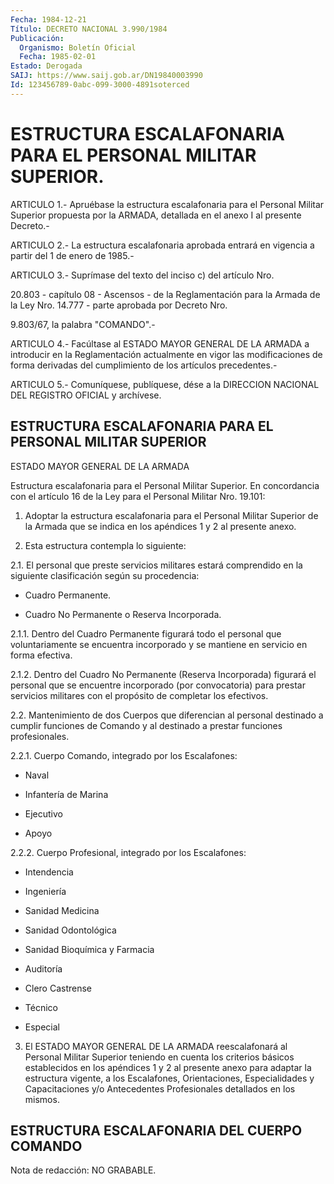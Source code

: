 ```yaml
---
Fecha: 1984-12-21
Título: DECRETO NACIONAL 3.990/1984
Publicación:
  Organismo: Boletín Oficial
  Fecha: 1985-02-01
Estado: Derogada
SAIJ: https://www.saij.gob.ar/DN19840003990
Id: 123456789-0abc-099-3000-4891soterced
---
```

# ESTRUCTURA ESCALAFONARIA PARA EL PERSONAL MILITAR SUPERIOR.

<a id="1"></a>
ARTICULO    1.-  Apruébase  la  estructura  escalafonaria  para  el Personal Militar  Superior propuesta por la ARMADA, detallada en el anexo I al presente Decreto.-

<a id="2"></a>
ARTICULO  2.-  La  estructura  escalafonaria  aprobada  entrará  en vigencia a partir del 1 de enero de 1985.-

<a id="3"></a>
ARTICULO  3.-  Suprímase  del texto del inciso c) del artículo Nro.

20.803 - capítulo 08 - Ascensos  -  de  la  Reglamentación  para la Armada  de  la Ley Nro. 14.777 - parte aprobada por Decreto Nro.

9.803/67, la palabra "COMANDO".-

<a id="4"></a>
ARTICULO  4.-  Facúltase  al  ESTADO  MAYOR  GENERAL DE LA ARMADA a introducir  en  la  Reglamentación  actualmente  en    vigor    las modificaciones    de   forma  derivadas  del  cumplimiento  de  los artículos precedentes.-

<a id="5"></a>
ARTICULO  5.- Comuníquese, publíquese, dése a la DIRECCION NACIONAL DEL REGISTRO OFICIAL y archívese.

## ESTRUCTURA    ESCALAFONARIA   PARA  EL  PERSONAL  MILITAR  SUPERIOR

<a id="1"></a>
ESTADO MAYOR GENERAL DE LA ARMADA

Estructura  escalafonaria  para  el  Personal  Militar Superior. En concordancia con el artículo 16 de la Ley para el  Personal Militar Nro. 19.101:

1.  Adoptar  la  estructura escalafonaria para el Personal  Militar Superior de la Armada  que  se  indica  en  los  apéndices 1 y 2 al presente anexo.

2. Esta estructura contempla lo siguiente:

2.1. El personal que preste servicios militares estará  comprendido en    la    siguiente  clasificación  según  su  procedencia:

- Cuadro Permanente.

- Cuadro No Permanente o Reserva Incorporada.

2.1.1. Dentro  del  Cuadro Permanente figurará todo el personal que voluntariamente se encuentra  incorporado y se mantiene en servicio en forma efectiva.

2.1.2.  Dentro  del  Cuadro  No  Permanente  (Reserva  Incorporada) figurará el personal que se encuentre incorporado (por convocatoria) para prestar servicios  militares con el propósito de completar los efectivos.

2.2.  Mantenimiento  de  dos  Cuerpos que diferencian  al  personal destinado a cumplir funciones de  Comando  y al destinado a prestar funciones profesionales.

2.2.1.  Cuerpo  Comando,  integrado  por  los  Escalafones:

- Naval

- Infantería de Marina

- Ejecutivo

- Apoyo

2.2.2.  Cuerpo  Profesional,  integrado  por  los Escalafones:

- Intendencia

- Ingeniería

- Sanidad Medicina

- Sanidad Odontológica

- Sanidad Bioquímica y Farmacia

- Auditoría

- Clero Castrense

- Técnico

- Especial

3. El ESTADO MAYOR GENERAL DE LA ARMADA reescalafonará  al Personal Militar    Superior   teniendo  en  cuenta  los  criterios  básicos establecidos en los apéndices  1 y 2 al presente anexo para adaptar la    estructura   vigente,  a  los  Escalafones,    Orientaciones, Especialidades  y  Capacitaciones  y/o  Antecedentes  Profesionales detallados en los mismos.

## ESTRUCTURA ESCALAFONARIA DEL CUERPO COMANDO

<a id="1"></a>
Nota de redacción: NO GRABABLE.